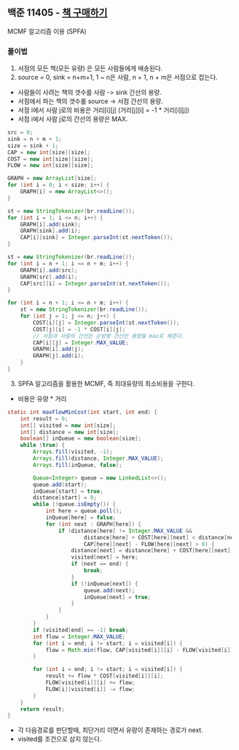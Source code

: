 ## 백준 11405 - [책 구매하기](https://www.acmicpc.net/problem/11405)

MCMF 알고리즘 이용 (SPFA)

### 풀이법
1. 서점의 모든 책(모든 유량) 은 모든 사람들에게 배송된다.
2. source = 0, sink = n+m+1, 1 ~ n은 사람, n + 1, n + m은 서점으로 잡는다.
  - 사람들이 사려는 책의 갯수를 사람 -> sink 간선의 용량.
  - 서점에서 파는 책의 갯수롤 source -> 서점 간선의 용량.
  - 서점 i에서 사람 j로의 비용은 거리[i][j] (거리[j][i] = -1 * 거리[i][j])
  - 서점 i에서 사람 j로의 간선의 용량은 MAX.
~~~JAVA
src = 0;
sink = n + m + 1;
size = sink + 1;
CAP = new int[size][size];
COST = new int[size][size];
FLOW = new int[size][size];

GRAPH = new ArrayList[size];
for (int i = 0; i < size; i++) {
    GRAPH[i] = new ArrayList<>();
}

st = new StringTokenizer(br.readLine());
for (int i = 1; i <= n; i++) {
    GRAPH[i].add(sink);
    GRAPH[sink].add(i);
    CAP[i][sink] = Integer.parseInt(st.nextToken());
}

st = new StringTokenizer(br.readLine());
for (int i = n + 1; i <= n + m; i++) {
    GRAPH[i].add(src);
    GRAPH[src].add(i);
    CAP[src][i] = Integer.parseInt(st.nextToken());
}

for (int i = n + 1; i <= n + m; i++) {
    st = new StringTokenizer(br.readLine());
    for (int j = 1; j <= n; j++) {
        COST[i][j] = Integer.parseInt(st.nextToken());
        COST[j][i] = -1 * COST[i][j];
        // 서점과 사람의 간선은 순방향 간선만 용량을 max로 해준다.
        CAP[i][j] = Integer.MAX_VALUE;
        GRAPH[i].add(j);
        GRAPH[j].add(i);
    }
}
~~~
3. SPFA 알고리즘을 활용한 MCMF, 즉 최대유량의 최소비용을 구한다.
  - 비용은 유량 * 거리
~~~JAVA
static int maxFlowMinCost(int start, int end) {
    int result = 0;
    int[] visited = new int[size];
    int[] distance = new int[size];
    boolean[] inQueue = new boolean[size];
    while (true) {
        Arrays.fill(visited, -1);
        Arrays.fill(distance, Integer.MAX_VALUE);
        Arrays.fill(inQueue, false);

        Queue<Integer> queue = new LinkedList<>();
        queue.add(start);
        inQueue[start] = true;
        distance[start] = 0;
        while (!queue.isEmpty()) {
            int here = queue.poll();
            inQueue[here] = false;
            for (int next : GRAPH[here]) {
                if (distance[here] != Integer.MAX_VALUE &&
                        distance[here] + COST[here][next] < distance[next] &&
                        CAP[here][next] - FLOW[here][next] > 0) {
                    distance[next] = distance[here] + COST[here][next];
                    visited[next] = here;
                    if (next == end) {
                        break;
                    }
                    if (!inQueue[next]) {
                        queue.add(next);
                        inQueue[next] = true;
                    }
                }
            }
        }
        if (visited[end] == -1) break;
        int flow = Integer.MAX_VALUE;
        for (int i = end; i != start; i = visited[i]) {
            flow = Math.min(flow, CAP[visited[i]][i] - FLOW[visited[i]][i]);
        }

        for (int i = end; i != start; i = visited[i]) {
            result += flow * COST[visited[i]][i];
            FLOW[visited[i]][i] += flow;
            FLOW[i][visited[i]] -= flow;
        }
    }
    return result;
}
~~~
- 각 다음경로를 판단할때, 최단거리 이면서 유량이 존재하는 경로가 next. 
- visited를 조건으로 삼지 않는다.

